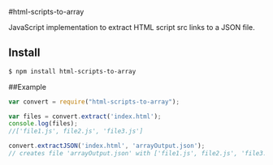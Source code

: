 #html-scripts-to-array

JavaScript implementation to extract HTML script src links to a JSON file.

## Install

```bash
$ npm install html-scripts-to-array
```

##Example

```js
var convert = require("html-scripts-to-array");

var files = convert.extract('index.html');
console.log(files);
//['file1.js', file2.js', 'file3.js']

convert.extractJSON('index.html', 'arrayOutput.json');
// creates file 'arrayOutput.json' with ['file1.js', file2.js', 'file3.js']
```
